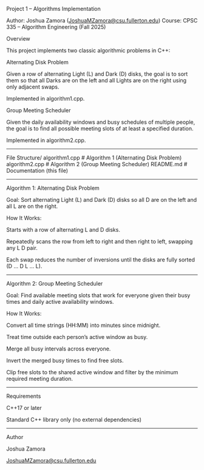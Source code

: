 Project 1 – Algorithms Implementation

Author: Joshua Zamora (JoshuaMZamora@csu.fullerton.edu)
Course: CPSC 335 – Algorithm Engineering (Fall 2025)

Overview

This project implements two classic algorithmic problems in C++:

Alternating Disk Problem

Given a row of alternating Light (L) and Dark (D) disks, the goal is to sort them so that all Darks are on the left and all Lights are on the right using only adjacent swaps.

Implemented in algorithm1.cpp.

Group Meeting Scheduler

Given the daily availability windows and busy schedules of multiple people, the goal is to find all possible meeting slots of at least a specified duration.

Implemented in algorithm2.cpp.
_________________________________________________________________________________________________________
File Structure/
    algorithm1.cpp         # Algorithm 1 (Alternating Disk Problem)
    algorithm2.cpp         # Algorithm 2 (Group Meeting Scheduler)
    README.md              # Documentation (this file)
________________________________________________________________________________________________________
Algorithm 1: Alternating Disk Problem

Goal: Sort alternating Light (L) and Dark (D) disks so all D are on the left and all L are on the right.

How It Works:

Starts with a row of alternating L and D disks.

Repeatedly scans the row from left to right and then right to left, swapping any L D pair.

Each swap reduces the number of inversions until the disks are fully sorted (D … D L … L).
_______________________________________________________________________________________________________________________
Algorithm 2: Group Meeting Scheduler

Goal: Find available meeting slots that work for everyone given their busy times and daily active availability windows.

How It Works:

Convert all time strings (HH:MM) into minutes since midnight.

Treat time outside each person’s active window as busy.

Merge all busy intervals across everyone.

Invert the merged busy times to find free slots.

Clip free slots to the shared active window and filter by the minimum required meeting duration.
_____________________________________________________________________________________________________________
Requirements

C++17 or later

Standard C++ library only (no external dependencies)
__________________________________________________________________________________________________________________
Author

Joshua Zamora

JoshuaMZamora@csu.fullerton.edu



